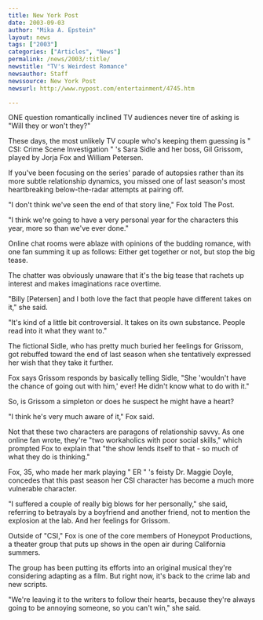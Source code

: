 ```yaml
---
title: New York Post
date: 2003-09-03
author: "Mika A. Epstein"
layout: news
tags: ["2003"]
categories: ["Articles", "News"]
permalink: /news/2003/:title/
newstitle: "TV's Weirdest Romance"
newsauthor: Staff
newssource: New York Post
newsurl: http://www.nypost.com/entertainment/4745.htm

---
```


ONE question romantically inclined TV audiences never tire of asking is "Will they or won't they?"

These days, the most unlikely TV couple who's keeping them guessing is " CSI: Crime Scene Investigation " 's Sara Sidle and her boss, Gil Grissom, played by Jorja Fox and William Petersen.

If you've been focusing on the series' parade of autopsies rather than its more subtle relationship dynamics, you missed one of last season's most heartbreaking below-the-radar attempts at pairing off.

"I don't think we've seen the end of that story line," Fox told The Post.

"I think we're going to have a very personal year for the characters this year, more so than we've ever done."

Online chat rooms were ablaze with opinions of the budding romance, with one fan summing it up as follows: Either get together or not, but stop the big tease.

The chatter was obviously unaware that it's the big tease that rachets up interest and makes imaginations race overtime.

"Billy [Petersen] and I both love the fact that people have different takes on it," she said.

"It's kind of a little bit controversial. It takes on its own substance. People read into it what they want to."

The fictional Sidle, who has pretty much buried her feelings for Grissom, got rebuffed toward the end of last season when she tentatively expressed her wish that they take it further.

Fox says Grissom responds by basically telling Sidle, "She 'wouldn't have the chance of going out with him,' ever! He didn't know what to do with it."

So, is Grissom a simpleton or does he suspect he might have a heart?

"I think he's very much aware of it," Fox said.

Not that these two characters are paragons of relationship savvy. As one online fan wrote, they're "two workaholics with poor social skills," which prompted Fox to explain that "the show lends itself to that - so much of what they do is thinking."

Fox, 35, who made her mark playing " ER " 's feisty Dr. Maggie Doyle, concedes that this past season her CSI character has become a much more vulnerable character.

"I suffered a couple of really big blows for her personally," she said, referring to betrayals by a boyfriend and another friend, not to mention the explosion at the lab. And her feelings for Grissom.

Outside of "CSI," Fox is one of the core members of Honeypot Productions, a theater group that puts up shows in the open air during California summers.

The group has been putting its efforts into an original musical they're considering adapting as a film. But right now, it's back to the crime lab and new scripts.

"We're leaving it to the writers to follow their hearts, because they're always going to be annoying someone, so you can't win," she said.


